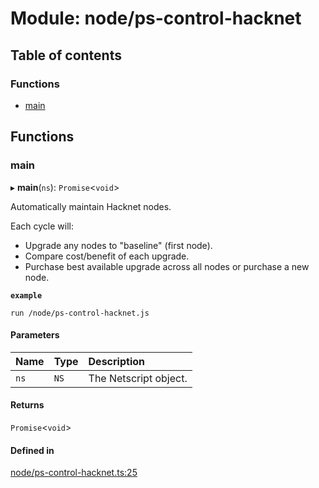 # Module: node/ps-control-hacknet

## Table of contents

### Functions

- [main](../wiki/node.ps-control-hacknet#main)

## Functions

### main

▸ **main**(`ns`): `Promise`<`void`\>

Automatically maintain Hacknet nodes.

Each cycle will:
 - Upgrade any nodes to "baseline" (first node).
 - Compare cost/benefit of each upgrade.
 - Purchase best available upgrade across all nodes or purchase a new node.

**`example`**
```shell
run /node/ps-control-hacknet.js
```

#### Parameters

| Name | Type | Description |
| :------ | :------ | :------ |
| `ns` | `NS` | The Netscript object. |

#### Returns

`Promise`<`void`\>

#### Defined in

[node/ps-control-hacknet.ts:25](https://github.com/vladzaharia/bitburner/blob/main/src/node/ps-control-hacknet.ts#L25)
